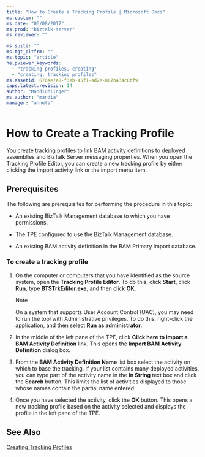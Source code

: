 ```yaml
---
title: "How to Create a Tracking Profile | Microsoft Docs"
ms.custom: ""
ms.date: "06/08/2017"
ms.prod: "biztalk-server"
ms.reviewer: ""

ms.suite: ""
ms.tgt_pltfrm: ""
ms.topic: "article"
helpviewer_keywords: 
  - "tracking profiles, creating"
  - "creating, tracking profiles"
ms.assetid: 676ae7e8-f3eb-45f1-ad2e-807b434c0bf9
caps.latest.revision: 14
author: "MandiOhlinger"
ms.author: "mandia"
manager: "anneta"
---
```

# How to Create a Tracking Profile
You create tracking profiles to link BAM activity definitions to deployed assemblies and BizTalk Server messaging properties. When you open the Tracking Profile Editor, you can create a new tracking profile by either clicking the import activity link or the import menu item.  
  
## Prerequisites  
 The following are prerequisites for performing the procedure in this topic:  
  
-   An existing BizTalk Management database to which you have permissions.  
  
-   The TPE configured to use the BizTalk Management database.  
  
-   An existing BAM activity definition in the BAM Primary Import database.  
  
### To create a tracking profile  
  
1.  On the computer or computers that you have identified as the source system, open the **Tracking Profile Editor**. To do this, click **Start**, click **Run**, type **BTSTrkEditor.exe**, and then click **OK**.  
  
    > [!NOTE]
    >  On a system that supports User Account Control (UAC), you may need to run the tool with Administrative privileges. To do this, right-click the application, and then select **Run as administrator**.  
  
2.  In the middle of the left pane of the TPE, click **Click here to import a BAM Activity Definition** link. This opens the **Import BAM Activity Definition** dialog box.  
  
3.  From the **BAM Activity Definition Name** list box select the activity on which to base the tracking. If your list contains many deployed activities, you can type part of the activity name in the **In String** text box and click the **Search** button. This limits the list of activities displayed to those whose names contain the partial name entered.  
  
4.  Once you have selected the activity, click the **OK** button. This opens a new tracking profile based on the activity selected and displays the profile in the left pane of the TPE.  
  
## See Also  
 [Creating Tracking Profiles](../core/creating-tracking-profiles.md)